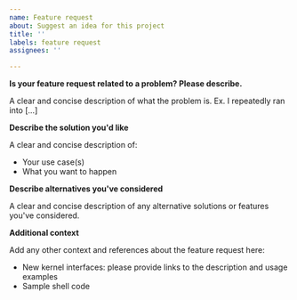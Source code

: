 ```yaml
---
name: Feature request
about: Suggest an idea for this project
title: ''
labels: feature request
assignees: ''

---
```


**Is your feature request related to a problem? Please describe.**

A clear and concise description of what the problem is. Ex. I repeatedly ran into [...]

**Describe the solution you'd like**

A clear and concise description of:

* Your use case(s)
* What you want to happen

**Describe alternatives you've considered**

A clear and concise description of any alternative solutions or features you've considered.

**Additional context**

Add any other context and references about the feature request here:

* New kernel interfaces: please provide links to the description and usage examples
* Sample shell code

